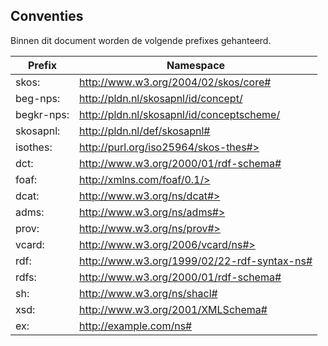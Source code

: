 ## Conventies

Binnen dit document worden de volgende prefixes gehanteerd.

| Prefix     | Namespace                                   |
| ---------- | ------------------------------------------- |
| skos:      | http://www.w3.org/2004/02/skos/core#        |
| beg-nps:   | http://pldn.nl/skosapnl/id/concept/         |
| begkr-nps: | http://pldn.nl/skosapnl/id/conceptscheme/   |
| skosapnl:  | http://pldn.nl/def/skosapnl#                |
| isothes:   | http://purl.org/iso25964/skos-thes#>        |
| dct:       | http://www.w3.org/2000/01/rdf-schema#       |
| foaf:      | http://xmlns.com/foaf/0.1/>                 |
| dcat:      | http://www.w3.org/ns/dcat#>                 |
| adms:      | http://www.w3.org/ns/adms#>                 |
| prov:      | http://www.w3.org/ns/prov#>                 |
| vcard:     | http://www.w3.org/2006/vcard/ns#>           |
| rdf:       | http://www.w3.org/1999/02/22-rdf-syntax-ns# |
| rdfs:      | http://www.w3.org/2000/01/rdf-schema#       |
| sh:        | http://www.w3.org/ns/shacl#                 |
| xsd:       | http://www.w3.org/2001/XMLSchema#           |
| ex:        | http://example.com/ns#                      |
